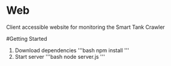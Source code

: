 # Web
Client accessible website for monitoring the Smart Tank Crawler

#Getting Started
1. Download dependencies
'''bash
npm install
'''
2. Start server
'''bash
node server.js
'''
